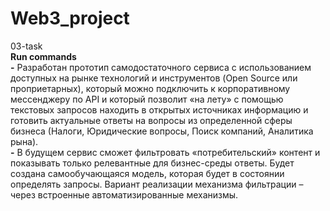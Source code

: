 # Web3_project
03-task
<br> **Run commands** <br>
**-** Разработан прототип самодостаточного сервиса с использованием доступных на рынке технологий и инструментов (Open Source или проприетарных), который можно подключить к корпоративному мессенджеру по API и который позволит «на лету» с помощью текстовых запросов находить в открытых источниках информацию и готовить актуальные ответы на вопросы из определенной сферы бизнеса (Налоги, Юридические вопросы, Поиск компаний, Аналитика рына). \
**-** В будущем сервис сможет фильтровать «потребительский» контент и показывать только релевантные для бизнес-среды ответы. Будет создана самообучающаяся модель, которая будет в состоянии определять запросы. Вариант реализации механизма фильтрации – через встроенные автоматизированные механизмы.
